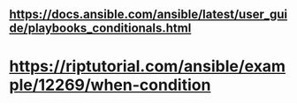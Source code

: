 ## https://docs.ansible.com/ansible/latest/user_guide/playbooks_conditionals.html
# https://riptutorial.com/ansible/example/12269/when-condition
